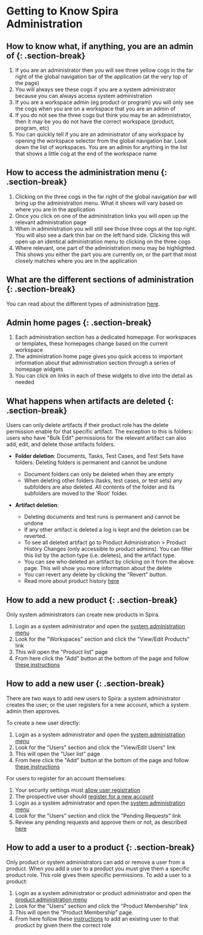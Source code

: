 # Getting to Know Spira Administration
## How to know what, if anything, you are an admin of {: .section-break}
1. If you are an administrator then you will see three yellow cogs in the far right of the global navigation bar of the application (at the very top of the page)
2. You will always see these cogs if you are a system administrator because you can always access system administration
3. If you are a workspace admin (eg product or program) you will only see the cogs when you are on a workspace that you are an admin of
4. If you do not see the three cogs but think you may be an administrator, then it may be you do not have the correct workspace (product, program, etc)
5. You can quickly tell if you are an administrator of any workspace by opening the workspace selector from the global navigation bar. Look down the list of workspaces. You are an admin for anything in the list that shows a little cog at the end of the workspace name

## How to access the administration menu {: .section-break}
1. Clicking on the three cogs in the far right of the global navigation bar will bring up the administration menu. What it shows will vary based on where you are in the application
2. Once you click on one of the administration links you will open up the relevant administration page
3. When in administration you will still see those three cogs at the top right. You will also see a dark thin bar on the left hand side. Clicking this will open up an identical administration menu to clicking on the three cogs
4. Where relevant, one part of the administration menu may be highlighted. This shows you either the part you are currently on, or the part that most closely matches where you are in the application

## What are the different sections of administration {: .section-break}
You can read about the different types of administration [here](../Spira-Administration-Guide/System-Administration.md).

## Admin home pages {: .section-break}
1. Each administration section has a dedicated homepage. For workspaces or templates, these homepages change based on the current workspace
2. The administration home page gives you quick access to important information about that administration section through a series of homepage widgets
3. You can click on links in each of these widgets to dive into the detail as needed

## What happens when artifacts are deleted {: .section-break}
Users can only delete artifacts if their product role has the delete permission enable for that specific artifact. The exception to this is folders: users who have "Bulk Edit" permissions for the relevant artifact can also add, edit, and delete those artifacts folders.

- **Folder deletion**: Documents, Tasks, Test Cases, and Test Sets have folders. Deleting folders is permanent and cannot be undone

    - Document folders can only be deleted when they are empty
    - When deleting other folders (tasks, test cases, or test sets) any subfolders are also deleted. All contents of the folder and its subfolders are moved to the 'Root' folder.
    
- **Artifact deletion**: 

    - Deleting documents and test runs is permanent and cannot be undone
    - If any other artifact is deleted a log is kept and the deletion can be reverted.
    - To see all deleted artifact go to Product Administration > Product History Changes (only accessible to product admins). You can filter this list by the action type (i.e. deletes), and the artifact type.
    - You can see who deleted an artifact by clicking on it from the above page. This will show you more information about the delete
    - You can revert any delete by clicking the "Revert" button. 
    - Read more about product history [here](../Spira-Administration-Guide/Product-General-Settings.md/#product-history-changes)

## How to add a new product {: .section-break}
Only system administrators can create new products in Spira.

1. Login as a system administrator and open the [system administration menu](#how-to-access-the-administration-menu)
2. Look for the "Workspaces" section and click the "View/Edit Products" link
3. This will open the "Product list" page
4. From here click the "Add" button at the bottom of the page and follow [these instructions](../Spira-Administration-Guide/System-Workspaces.md/#add-a-new-product)

## How to add a new user {: .section-break}
There are two ways to add new users to Spira: a system administrator creates the user; or the user registers for a new account, which a system admin then approves. 

To create a new user directly:

1. Login as a system administrator and open the [system administration menu](#how-to-access-the-administration-menu)
2. Look for the "Users" section and click the "View/Edit Users" link
3. This will open the "User list" page
4. From here click the "Add" button at the bottom of the page and follow [these instructions](../Spira-Administration-Guide/System-Users.md/#add-a-new-user)

For users to register for an account themselves:

1. Your security settings must [allow user registration](../Spira-Administration-Guide/System.md/#security-settings) 
2. The prospective user should [register for a new account](../Spira-User-Manual/User-Product-Management.md/#register-for-an-account)
3. Login as a system administrator and open the [system administration menu](#how-to-access-the-administration-menu)
4. Look for the "Users" section and click the "Pending Requests" link
5. Review any pending requests and approve them or not, as described [here](../Spira-Administration-Guide/System-Users.md/#pending-requests)

## How to add a user to a product {: .section-break}
Only product or system administrators can add or remove a user from a product. When you add a user to a product you must give them a specific product role. This role gives them specific permissions. To add a user to a product:

1. Login as a system administrator or product administrator and open the [product administration menu](#how-to-access-the-administration-menu)
2. Look for the "Users" section and click the "Product Membership" link
3. This will open the "Product Membership" page.
4. From here follow these [instructions](../Spira-Administration-Guide/Product-Users.md/#add-users-to-a-product) to add an existing user to that product by given them the correct role